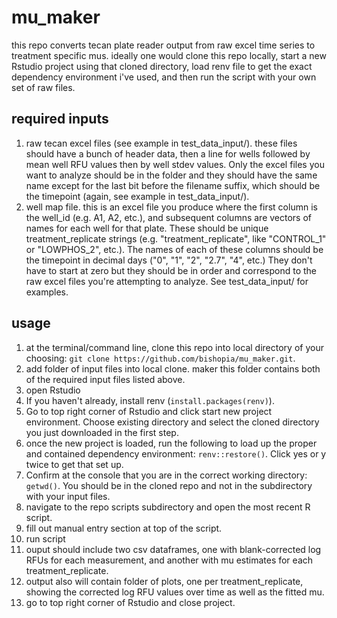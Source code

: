# mu_maker
this repo converts tecan plate reader output from raw excel time series to treatment specific mus. ideally one would clone this repo locally, start a new Rstudio project using that cloned directory, load renv file to get the exact dependency environment i've used, and then run the script with your own set of raw files.

## required inputs
1. raw tecan excel files (see example in test_data_input/). these files should have a bunch of header data, then a line for wells followed by mean well RFU values then by well stdev values. Only the excel files you want to analyze should be in the folder and they should have the same name except for the last bit before the filename suffix, which should be the timepoint (again, see example in test_data_input/). 
2. well map file. this is an excel file you produce where the first column is the well_id (e.g. A1, A2, etc.), and subsequent columns are vectors of names for each well for that plate. These should be unique treatment_replicate strings (e.g. "treatment_replicate", like "CONTROL_1" or "LOWPHOS_2", etc.). The names of each of these columns should be the timepoint in decimal days ("0", "1", "2", "2.7", "4", etc.) They don't have to start at zero but they should be in order and correspond to the raw excel files you're attempting to analyze. See test_data_input/ for examples. 

## usage
1. at the terminal/command line, clone this repo into local directory of your choosing: `git clone https://github.com/bishopia/mu_maker.git`.
2. add folder of input files into local clone. maker this folder contains both of the required input files listed above.
3. open Rstudio
4. If you haven't already, install renv (`install.packages(renv)`).
5. Go to top right corner of Rstudio and click start new project environment. Choose existing directory and select the cloned directory you just downloaded in the first step.
6. once the new project is loaded, run the following to load up the proper and contained dependency environment: `renv::restore()`. Click yes or y twice to get that set up.
7. Confirm at the console that you are in the correct working directory: `getwd()`. You should be in the cloned repo and not in the subdirectory with your input files.
8. navigate to the repo scripts subdirectory and open the most recent R script.
9. fill out manual entry section at top of the script.
10. run script
11. ouput should include two csv dataframes, one with blank-corrected log RFUs for each measurement, and another with mu estimates for each treatment_replicate.
12. output also will contain folder of plots, one per treatment_replicate, showing the corrected log RFU values over time as well as the fitted mu.
13. go to top right corner of Rstudio and close project. 
